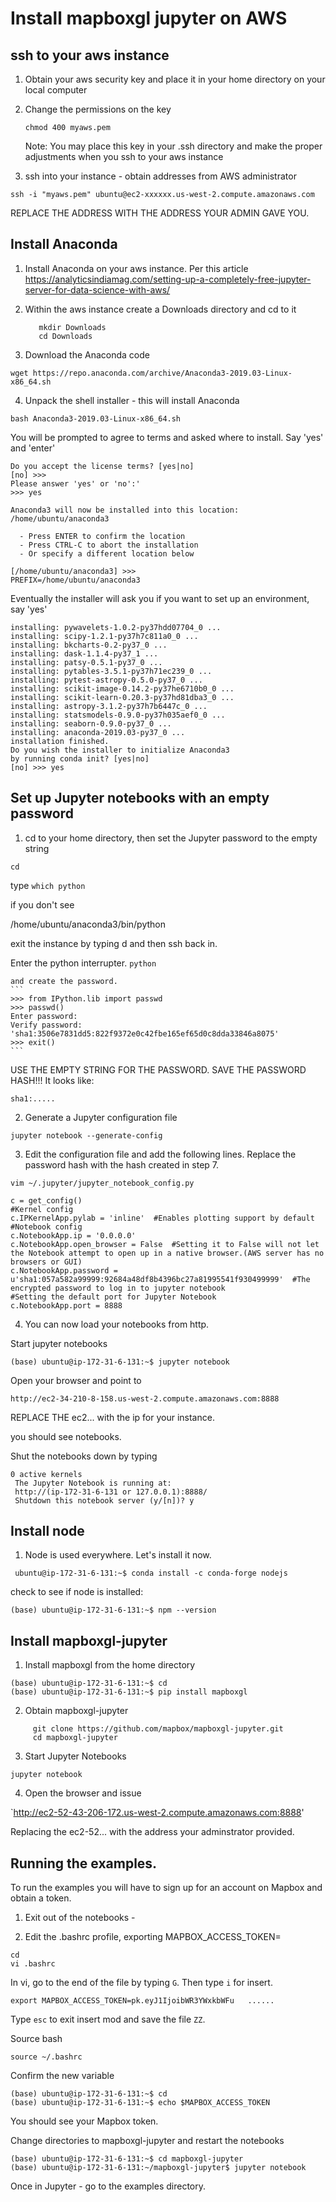 # Install mapboxgl jupyter  on AWS

## ssh to your  aws instance

1.  Obtain your aws security key and place it in your home directory on your local computer
2.  Change the permissions on the key
    
    `chmod 400 myaws.pem`
    
    Note:  You may place this key in your .ssh directory and make the proper adjustments when
    you ssh to your aws instance

3.  ssh into your instance - obtain addresses from AWS administrator

`ssh -i "myaws.pem" ubuntu@ec2-xxxxxx.us-west-2.compute.amazonaws.com`

REPLACE THE ADDRESS WITH THE ADDRESS YOUR ADMIN GAVE YOU.

## Install Anaconda
1.  Install Anaconda on your aws instance.
    Per this article
    https://analyticsindiamag.com/setting-up-a-completely-free-jupyter-server-for-data-science-with-aws/

2.  Within the aws instance create a Downloads directory and cd to it

     ```
        mkdir Downloads
        cd Downloads
    ```
     
3.  Download the Anaconda code

`wget https://repo.anaconda.com/archive/Anaconda3-2019.03-Linux-x86_64.sh`  

4.  Unpack the shell installer - this will install Anaconda

`bash Anaconda3-2019.03-Linux-x86_64.sh`   

You will be prompted to agree to terms and asked where to install.  Say 'yes' and 'enter'


```
Do you accept the license terms? [yes|no]
[no] >>> 
Please answer 'yes' or 'no':'
>>> yes

Anaconda3 will now be installed into this location:
/home/ubuntu/anaconda3

  - Press ENTER to confirm the location
  - Press CTRL-C to abort the installation
  - Or specify a different location below

[/home/ubuntu/anaconda3] >>> 
PREFIX=/home/ubuntu/anaconda3

```

Eventually the installer will ask you if you want to set up an environment,  say 'yes'

```$xslt
installing: pywavelets-1.0.2-py37hdd07704_0 ...
installing: scipy-1.2.1-py37h7c811a0_0 ...
installing: bkcharts-0.2-py37_0 ...
installing: dask-1.1.4-py37_1 ...
installing: patsy-0.5.1-py37_0 ...
installing: pytables-3.5.1-py37h71ec239_0 ...
installing: pytest-astropy-0.5.0-py37_0 ...
installing: scikit-image-0.14.2-py37he6710b0_0 ...
installing: scikit-learn-0.20.3-py37hd81dba3_0 ...
installing: astropy-3.1.2-py37h7b6447c_0 ...
installing: statsmodels-0.9.0-py37h035aef0_0 ...
installing: seaborn-0.9.0-py37_0 ...
installing: anaconda-2019.03-py37_0 ...
installation finished.
Do you wish the installer to initialize Anaconda3
by running conda init? [yes|no]
[no] >>> yes
```



## Set up Jupyter notebooks with an empty password

1.    cd to your home directory, then set the Jupyter password to the empty string

   `cd`
   
   type `which python`
   
   if you don't see 
   
   /home/ubuntu/anaconda3/bin/python
   
   exit the instance by typing <cntl>d and then ssh back in.
   
   
   
   Enter the python interrupter.
   `python`
    
    and create the password.
    ```
    >>> from IPython.lib import passwd
    >>> passwd()
    Enter password: 
    Verify password: 
    'sha1:3506e7831dd5:822f9372e0c42fbe165ef65d0c8dda33846a8075'
    >>> exit()
    ```
    
   
  
USE THE EMPTY STRING FOR THE PASSWORD. 
SAVE THE PASSWORD HASH!!!  It looks like:

`sha1:.....`

2.  Generate a Jupyter configuration file

`jupyter notebook --generate-config`

3.  Edit the configuration file and add the following lines.  Replace the password hash with
the hash created in step 7.

`vim ~/.jupyter/jupyter_notebook_config.py`

```
c = get_config()
#Kernel config
c.IPKernelApp.pylab = 'inline'  #Enables plotting support by default
#Notebook config
c.NotebookApp.ip = '0.0.0.0'
c.NotebookApp.open_browser = False  #Setting it to False will not let the Notebook attempt to open up in a native browser.(AWS server has no browsers or GUI)
c.NotebookApp.password = u'sha1:057a582a99999:92684a48df8b4396bc27a81995541f930499999'  #The encrypted password to log in to jupyter notebook
#Setting the default port for Jupyter Notebook
c.NotebookApp.port = 8888
```

4.  You can now load your notebooks from http.

Start jupyter notebooks

`(base) ubuntu@ip-172-31-6-131:~$ jupyter notebook`

Open your browser and point to 

`http://ec2-34-210-8-158.us-west-2.compute.amazonaws.com:8888`

REPLACE THE ec2... with the ip for your instance.

you should see notebooks.

Shut the notebooks down by typing <cntl c>

```
0 active kernels
 The Jupyter Notebook is running at:
 http://(ip-172-31-6-131 or 127.0.0.1):8888/
 Shutdown this notebook server (y/[n])? y
```


## Install node

1.  Node is used everywhere.  Let's install it now.

` ubuntu@ip-172-31-6-131:~$ conda install -c conda-forge nodejs`

check to see if node is installed:

`(base) ubuntu@ip-172-31-6-131:~$ npm --version `

## Install mapboxgl-jupyter

1.  Install mapboxgl from the home directory

```$xslt
(base) ubuntu@ip-172-31-6-131:~$ cd
(base) ubuntu@ip-172-31-6-131:~$ pip install mapboxgl
```

2.  Obtain mapboxgl-jupyter

```$xslt
     git clone https://github.com/mapbox/mapboxgl-jupyter.git
     cd mapboxgl-jupyter
```

3.  Start Jupyter Notebooks

```$xslt
jupyter notebook
```  

4. Open the browser and issue

`http://ec2-52-43-206-172.us-west-2.compute.amazonaws.com:8888'

Replacing the ec2-52... with the address your adminstrator provided.

## Running the examples.

To run the examples you will have to sign up for an account on Mapbox and obtain a token.

1.  Exit out of the notebooks - <cntl c>

2.  Edit the .bashrc profile, exporting MAPBOX_ACCESS_TOKEN=<your token>

```$xslt
cd
vi .bashrc
```

In vi, go to the end of the file by typing `G`.  Then type `i` for insert.

`export MAPBOX_ACCESS_TOKEN=pk.eyJ1IjoibWR3YWxkbWFu   ......  `

Type `esc` to exit insert mod and save the file `ZZ`.

Source bash

`source ~/.bashrc`

Confirm the new variable

```$xslt
(base) ubuntu@ip-172-31-6-131:~$ cd
(base) ubuntu@ip-172-31-6-131:~$ echo $MAPBOX_ACCESS_TOKEN
```

You should see your Mapbox token.

Change directories to mapboxgl-jupyter and restart the notebooks

````$xslt
(base) ubuntu@ip-172-31-6-131:~$ cd mapboxgl-jupyter
(base) ubuntu@ip-172-31-6-131:~/mapboxgl-jupyter$ jupyter notebook
````

Once in Jupyter - go to the examples directory.











